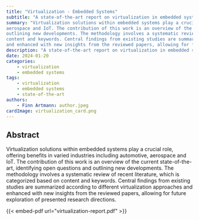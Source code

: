 ```yaml
---
title: "Virtualization - Embedded Systems"
subtitle: "A state-of-the-art report on virtualization in embedded systems"
summary: "Virtualization solutions within embedded systems play a crucial role, offering benefits in varied industries including automotive,
aerospace and IoT. The contribution of this work is an overview of the current state-of-the-art, identifying open questions and
outlining new developments. The methodology involves a systematic review of recent literature, which is categorized based on
content and keywords. Central findings from existing studies are summarized according to different virtualization approaches
and enhanced with new insights from the reviewed papers, allowing for future exploration of presented research directions."
description: "A state-of-the-art report on virtualization in embedded systems"
date: 2024-01-20
categories:
    - virtualization
    - embedded systems
tags:
    - virtualization
    - embedded systems
    - state-of-the-art
authors:
    - Finn Artmann: author.jpeg
cardImage: virtualization_card.png
---
```




## Abstract

Virtualization solutions within embedded systems play a crucial role, offering benefits in varied industries including automotive,
aerospace and IoT. The contribution of this work is an overview of the current state-of-the-art, identifying open questions and
outlining new developments. The methodology involves a systematic review of recent literature, which is categorized based on
content and keywords. Central findings from existing studies are summarized according to different virtualization approaches
and enhanced with new insights from the reviewed papers, allowing for future exploration of presented research directions.



{{< embed-pdf url="virtualization-report.pdf" >}}
